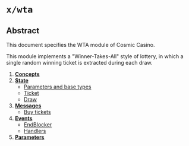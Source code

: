 # `x/wta`

## Abstract 
This document specifies the WTA module of Cosmic Casino.

This module implements a "Winner-Takes-All" style of lottery, in which a single random winning ticket is extracted during each draw.

1. **[Concepts](01_concepts.md)**
2. **[State](02_state.md)**
    - [Parameters and base types](02_state.md#parameters-and-base-types)
    - [Ticket](02_state.md#ticket)
    - [Draw](02_state.md#draw)
3. **[Messages](03_messages.md)**
    - [Buy tickets](03_messages.md#buy-tickets)
4. **[Events](04_events.md)**
    - [EndBlocker](04_events.md#beginblocker)
    - [Handlers](04_events.md#handlers)
6. **[Parameters](05_params.md)**